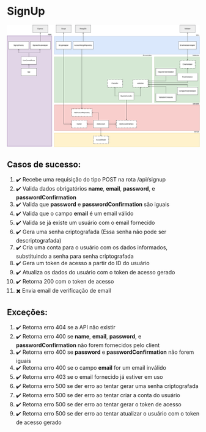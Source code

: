 # SignUp 

![](./imgs/clean-arch-signup.png)

## Casos de sucesso:
1. :heavy_check_mark: Recebe uma requisição do tipo POST na rota /api/signup
1. :heavy_check_mark: Valida dados obrigatórios **name**, **email**, **password**, e **passwordConfirmation**
1. :heavy_check_mark: Valida que **password** e **passwordConfirmation** são iguais
1. :heavy_check_mark: Valida que o campo **email** é um email válido
1. :heavy_check_mark: Valida se já existe um usuário com o email fornecido
1. :heavy_check_mark: Gera uma senha criptografada (Essa senha não pode ser descriptografada)
1. :heavy_check_mark: Cria uma conta para o usuário com os dados informados, substituindo a senha para senha criptografada 
1. :heavy_check_mark: Gera um token de acesso a partir do ID do usuário 
1. :heavy_check_mark: Atualiza os dados do usuário com o token de acesso gerado
1. :heavy_check_mark: Retorna 200 com o token de acesso
1. :heavy_multiplication_x: Envia email de verificação de email

## Exceções:

1. :heavy_check_mark: Retorna erro 404 se a API não existir 
1. :heavy_check_mark: Retorna erro 400 se **name**, **email**, **password**, e **passwordConfirmation** não forem fornecidos pelo client
1. :heavy_check_mark: Retorna erro 400 se **password** e **passwordConfirmation** não forem iguais
1. :heavy_check_mark: Retorna erro 400 se o campo **email** for um email inválido
1. :heavy_check_mark: Retorna erro 403 se o email fornecido já estiver em uso 
1. :heavy_check_mark: Retorna erro 500 se der erro ao tentar gerar uma senha criptografada
1. :heavy_check_mark: Retorna erro 500 se der erro ao tentar criar a conta do usuário
1. :heavy_check_mark: Retorna erro 500 se der erro ao tentar gerar o token de acesso
1. :heavy_check_mark: Retorna erro 500 se der erro ao tentar atualizar o usuário com o token de acesso gerado